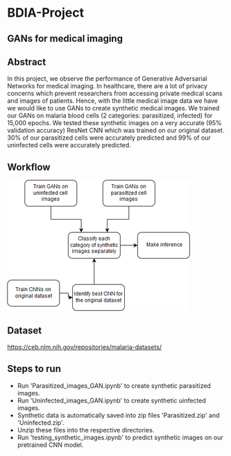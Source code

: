 # BDIA-Project
## GANs for medical imaging

## Abstract

In this project, we observe the performance of Generative Adversarial Networks for medical imaging. In healthcare, there are a lot of privacy concerns which prevent researchers from accessing private medical scans and images of patients. Hence, with the little medical image data we have we would like to use GANs to create synthetic medical images. We trained our GANs on malaria blood cells (2 categories: parasitized, infected) for 15,000 epochs. We tested these synthetic images on a very accurate (95% validation accuracy) ResNet CNN which was trained on our original dataset. 30% of our parasitized cells were accurately predicted and 99% of our uninfected cells were accurately predicted.

## Workflow

![Screenshot](diagram.png)

## Dataset

https://ceb.nlm.nih.gov/repositories/malaria-datasets/

## Steps to run

- Run 'Parasitized_images_GAN.ipynb' to create synthetic parasitized images.
- Run 'Uninfected_images_GAN.ipynb' to create synthetic uinfected images.
- Synthetic data is automatically saved into zip files 'Parasitized.zip' and 'Uninfected.zip'.
- Unzip these files into the respective directories.
- Run 'testing_synthetic_images.ipynb' to predict synthetic images on our pretrained CNN model.
